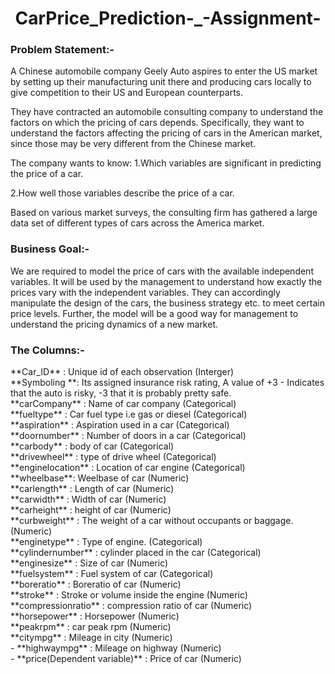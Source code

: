 <h1 align="center"> CarPrice_Prediction-_-Assignment-</ h1>

<h3>Problem Statement:-</h3>

A Chinese automobile company Geely Auto aspires to enter the US market by setting up their manufacturing unit there and producing cars locally to give competition to their US and European counterparts.

They have contracted an automobile consulting company to understand the factors on which the pricing of cars depends. Specifically, they want to understand the factors affecting the pricing of cars in the American market, since those may be very different from the Chinese market.

The company wants to know:
1.Which variables are significant in predicting the price of a car.

2.How well those variables describe the price of a car.

Based on various market surveys, the consulting firm has gathered a large data set of different types of cars across the America market.



<h3>Business Goal:-</h3>

We are required to model the price of cars with the available independent variables. It will be used by the management to understand how exactly the prices vary with the independent variables. They can accordingly manipulate the design of the cars, the business strategy etc. to meet certain price levels. Further, the model will be a good way for management to understand the pricing dynamics of a new market.

<h3>The Columns:-</h3>
**Car_ID** : Unique id of each observation (Interger)<br>
**Symboling **: Its assigned insurance risk rating, A value of +3 - Indicates that the auto is risky, -3 that it is probably pretty safe.<br>
**carCompany** : Name of car company (Categorical)<br>
**fueltype** : Car fuel type i.e gas or diesel (Categorical)<br>
**aspiration** : Aspiration used in a car (Categorical)<br>
**doornumber** : Number of doors in a car (Categorical)<br>
**carbody** : body of car (Categorical)<br>
**drivewheel** : type of drive wheel (Categorical)<br>
**enginelocation** : Location of car engine (Categorical)<br>
**wheelbase**: Weelbase of car (Numeric)<br>
**carlength** : Length of car (Numeric)<br>
**carwidth** : Width of car (Numeric)<br>
**carheight** : height of car (Numeric)<br>
**curbweight** : The weight of a car without occupants or baggage. (Numeric)<br>
**enginetype** : Type of engine. (Categorical)<br>
**cylindernumber** : cylinder placed in the car (Categorical)<br>
**enginesize** : Size of car (Numeric)<br>
**fuelsystem** : Fuel system of car (Categorical)<br>
**boreratio** : Boreratio of car (Numeric)<br>
**stroke** : Stroke or volume inside the engine (Numeric)<br>
**compressionratio** : compression ratio of car (Numeric)<br>
**horsepower** : Horsepower (Numeric)<br>
**peakrpm** : car peak rpm (Numeric)<br>
**citympg** : Mileage in city (Numeric)<br>
- **highwaympg** : Mileage on highway (Numeric)<br>
- **price(Dependent variable)** : Price of car (Numeric)<br>
